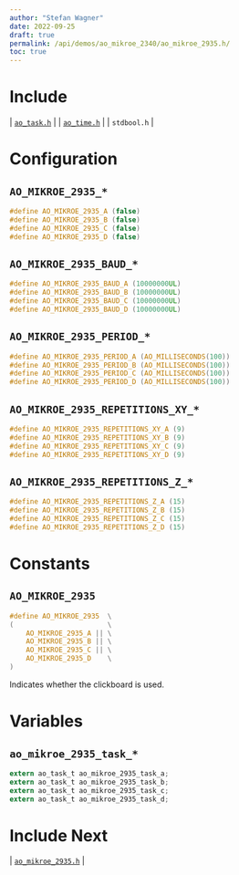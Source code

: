 ```yaml
---
author: "Stefan Wagner"
date: 2022-09-25
draft: true
permalink: /api/demos/ao_mikroe_2340/ao_mikroe_2935.h/
toc: true
---
```


# Include

| [`ao_task.h`](../../src/ao_sys_xc32_pic32mz/ao_task.h.md) |
| [`ao_time.h`](../../src/ao_sys/ao_time.h.md) |
| `stdbool.h` |

# Configuration

## `AO_MIKROE_2935_*`

```c
#define AO_MIKROE_2935_A (false)
#define AO_MIKROE_2935_B (false)
#define AO_MIKROE_2935_C (false)
#define AO_MIKROE_2935_D (false)
```

## `AO_MIKROE_2935_BAUD_*`

```c
#define AO_MIKROE_2935_BAUD_A (10000000UL)
#define AO_MIKROE_2935_BAUD_B (10000000UL)
#define AO_MIKROE_2935_BAUD_C (10000000UL)
#define AO_MIKROE_2935_BAUD_D (10000000UL)
```

## `AO_MIKROE_2935_PERIOD_*`

```c
#define AO_MIKROE_2935_PERIOD_A (AO_MILLISECONDS(100))
#define AO_MIKROE_2935_PERIOD_B (AO_MILLISECONDS(100))
#define AO_MIKROE_2935_PERIOD_C (AO_MILLISECONDS(100))
#define AO_MIKROE_2935_PERIOD_D (AO_MILLISECONDS(100))
```

## `AO_MIKROE_2935_REPETITIONS_XY_*`

```c
#define AO_MIKROE_2935_REPETITIONS_XY_A (9)
#define AO_MIKROE_2935_REPETITIONS_XY_B (9)
#define AO_MIKROE_2935_REPETITIONS_XY_C (9)
#define AO_MIKROE_2935_REPETITIONS_XY_D (9)
```

## `AO_MIKROE_2935_REPETITIONS_Z_*`

```c
#define AO_MIKROE_2935_REPETITIONS_Z_A (15)
#define AO_MIKROE_2935_REPETITIONS_Z_B (15)
#define AO_MIKROE_2935_REPETITIONS_Z_C (15)
#define AO_MIKROE_2935_REPETITIONS_Z_D (15)
```

# Constants

## `AO_MIKROE_2935`

```c
#define AO_MIKROE_2935  \
(                       \
    AO_MIKROE_2935_A || \
    AO_MIKROE_2935_B || \
    AO_MIKROE_2935_C || \
    AO_MIKROE_2935_D    \
)
```

Indicates whether the clickboard is used.

# Variables

## `ao_mikroe_2935_task_*`

```c
extern ao_task_t ao_mikroe_2935_task_a;
extern ao_task_t ao_mikroe_2935_task_b;
extern ao_task_t ao_mikroe_2935_task_c;
extern ao_task_t ao_mikroe_2935_task_d;
```

# Include Next

| [`ao_mikroe_2935.h`](../ao_mikroe/ao_mikroe_2935.h.md) |
